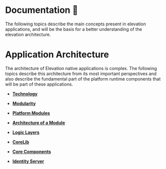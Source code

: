 # Documentation 📄

The following topics describe the main concepts present in elevation applications,
and will be the basis for a better understanding of the elevation architecture.


# Application Architecture

The architecture of Elevation native applications is complex. The following topics describe this architecture from its most important perspectives and also describe the fundamental part of the platform runtime components that will be part of these applications.


- [**Technology**](https://devops.primaverabss.com/elevation-docs/architecture/architecture.apps/#tecnologia)

- [**Modularity**](https://devops.primaverabss.com/elevation-docs/architecture/architecture.apps/#modularidade)

- [**Platform Modules**](https://devops.primaverabss.com/elevation-docs/architecture/architecture.apps/#modulos-de-plataforma)

- [**Architecture of a Module**](https://devops.primaverabss.com/elevation-docs/architecture/architecture.apps/#arquitetura-de-um-modulo)

- [**Logic Layers**](https://devops.primaverabss.com/elevation-docs/architecture/architecture.apps/#layers-logicos)

- [**CoreLib**](https://devops.primaverabss.com/elevation-docs/architecture/architecture.apps/#corelib)

- [**Core Components**](https://devops.primaverabss.com/elevation-docs/architecture/architecture.apps/#componentes-core)

- [**Identity Server**](https://devops.primaverabss.com/elevation-docs/architecture/architecture.apps/#identity-server) 
